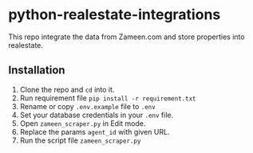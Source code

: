# python-realestate-integrations

This repo integrate the data from Zameen.com and store properties into realestate.

## Installation

1. Clone the repo and `cd` into it.
1. Run requirement file `pip install -r requirement.txt`
1. Rename or copy `.env.example` file to `.env`
1. Set your database credentials in your `.env` file.
1. Open `zameen_scraper.py` in Edit mode.
1. Replace the params `agent_id` with given URL. 
1. Run the script file `zameen_scraper.py`


